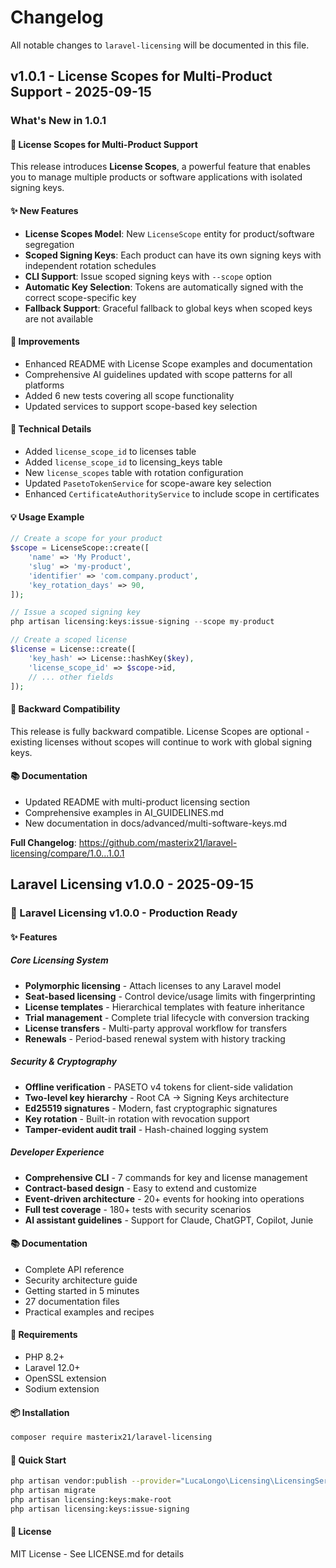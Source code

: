 # Changelog

All notable changes to `laravel-licensing` will be documented in this file.

## v1.0.1 - License Scopes for Multi-Product Support - 2025-09-15

### What's New in 1.0.1

#### 🎯 License Scopes for Multi-Product Support

This release introduces **License Scopes**, a powerful feature that enables you to manage multiple products or software applications with isolated signing keys.

#### ✨ New Features

- **License Scopes Model**: New `LicenseScope` entity for product/software segregation
- **Scoped Signing Keys**: Each product can have its own signing keys with independent rotation schedules
- **CLI Support**: Issue scoped signing keys with `--scope` option
- **Automatic Key Selection**: Tokens are automatically signed with the correct scope-specific key
- **Fallback Support**: Graceful fallback to global keys when scoped keys are not available

#### 📝 Improvements

- Enhanced README with License Scope examples and documentation
- Comprehensive AI guidelines updated with scope patterns for all platforms
- Added 6 new tests covering all scope functionality
- Updated services to support scope-based key selection

#### 🔧 Technical Details

- Added `license_scope_id` to licenses table
- Added `license_scope_id` to licensing_keys table
- New `license_scopes` table with rotation configuration
- Updated `PasetoTokenService` for scope-aware key selection
- Enhanced `CertificateAuthorityService` to include scope in certificates

#### 💡 Usage Example

```php
// Create a scope for your product
$scope = LicenseScope::create([
    'name' => 'My Product',
    'slug' => 'my-product',
    'identifier' => 'com.company.product',
    'key_rotation_days' => 90,
]);

// Issue a scoped signing key
php artisan licensing:keys:issue-signing --scope my-product

// Create a scoped license
$license = License::create([
    'key_hash' => License::hashKey($key),
    'license_scope_id' => $scope->id,
    // ... other fields
]);

```
#### 🔄 Backward Compatibility

This release is fully backward compatible. License Scopes are optional - existing licenses without scopes will continue to work with global signing keys.

#### 📚 Documentation

- Updated README with multi-product licensing section
- Comprehensive examples in AI_GUIDELINES.md
- New documentation in docs/advanced/multi-software-keys.md

**Full Changelog**: https://github.com/masterix21/laravel-licensing/compare/1.0...1.0.1

## Laravel Licensing v1.0.0 - 2025-09-15

### 🎉 Laravel Licensing v1.0.0 - Production Ready

#### ✨ Features

##### Core Licensing System

- **Polymorphic licensing** - Attach licenses to any Laravel model
- **Seat-based licensing** - Control device/usage limits with fingerprinting
- **License templates** - Hierarchical templates with feature inheritance
- **Trial management** - Complete trial lifecycle with conversion tracking
- **License transfers** - Multi-party approval workflow for transfers
- **Renewals** - Period-based renewal system with history tracking

##### Security & Cryptography

- **Offline verification** - PASETO v4 tokens for client-side validation
- **Two-level key hierarchy** - Root CA → Signing Keys architecture
- **Ed25519 signatures** - Modern, fast cryptographic signatures
- **Key rotation** - Built-in rotation with revocation support
- **Tamper-evident audit trail** - Hash-chained logging system

##### Developer Experience

- **Comprehensive CLI** - 7 commands for key and license management
- **Contract-based design** - Easy to extend and customize
- **Event-driven architecture** - 20+ events for hooking into operations
- **Full test coverage** - 180+ tests with security scenarios
- **AI assistant guidelines** - Support for Claude, ChatGPT, Copilot, Junie

#### 📚 Documentation

- Complete API reference
- Security architecture guide
- Getting started in 5 minutes
- 27 documentation files
- Practical examples and recipes

#### 🔧 Requirements

- PHP 8.2+
- Laravel 12.0+
- OpenSSL extension
- Sodium extension

#### 📦 Installation

```bash
composer require masterix21/laravel-licensing


```
#### 🚀 Quick Start

```bash
php artisan vendor:publish --provider="LucaLongo\Licensing\LicensingServiceProvider"
php artisan migrate
php artisan licensing:keys:make-root
php artisan licensing:keys:issue-signing


```
#### 📄 License

MIT License - See LICENSE.md for details
